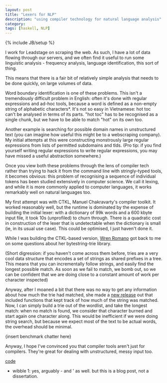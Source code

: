 ```yaml
---
layout: post
title: "Lexers for NLP"
description: "using compiler technology for natural language analysis"
category:
tags: [haskell, NLP]
---
```

{% include JB/setup %}

I work for Leadstage on scraping the web. As such, I have a lot of
data flowing through our servers, and we often find it useful to run
some linguistic analysis - frequency analysis, language
identification, this sort of thing.

This means that there is a fair bit of relatively simple analysis that
needs to be done quickly, on large volumes of data.

Word boundary identification is one of these problems. This isn't a
tremendously difficult problem in English: often it's done with
regular expressions and ad-hoc tools, because a word is defined as a
non-empty string of alphabetic characters*. It's not so easy in
Vietnamese: hot toc can't be analysed in terms of its parts. "hot toc"
has to be recognised as a single chunk, but we have to be able to
match "hot" on its own too.

Another example is searching for possible domain names in unstructured
text (you can imagine how useful this might be to a webscraping
company). My initial attempts at this were constructing monstrously
large regular expressions from lists of permitted subdomains and tlds.
(Pro tip: if you find yourself writing regular expressions to write
regular expressions, you may have missed a useful abstraction
somewhere.)

Once you view both these problems through the lens of compiler tech
rather than trying to hack it from the command line with
stringly-typed tools, it becomes obvious: this problem of recognising
a sequence of individual tokens has been studied extensively in
computer science. We call it lexing, and while it is more commonly
applied to computer languages, it works remarkably well on natural
languages too.

My first attempt was with CTKL, Manuel Chakravarty's compiler toolkit.
It worked reasonably well, but the runtime is dominated by the expense
of building the initial lexer: with a dictionary of 99k words and a
600 kbyte input file, it took 10s (unprofiled) to churn through. There
is a quadratic cost in construction of the lexer that is undetectable
when the dictionary is small (ie, in its usual use case). This could
be optimised, I just haven't done it.

While I was building the CTKL-based version,
[Wren Romano](http://winterkoninkje.dreamwidth.org/) got back to me on
some questions about her bytestring-trie library.

(Short digression: if you haven't come across them before, tries are a
very cool data structure that encodes a set of strings as shared
prefixes in a tree. This means that you can incrementally follow
strings, and easily find the longest possible match. As soon as we
fail to match, we bomb out, so we can be confident that we are doing
close to a constant amount of work per character inspected)


Anyway, after I moaned a bit that there was no way to get any
information about how much the trie had matched, she made a
[new release](https://hackage.haskell.org/package/bytestring-trie-0.2.4)
out that included functions that kept track of how much of the string
was matched. Now, I can simply build a trie out of the wordlist, and
take the longest match: when no match is found, we consider that
character burned and start again one character along. This would be
inefficient if we were doing string search, but because we expect most
of the text to be actual words, the overhead should be minimal.

{insert benchmark chatter here}

Anyway, I hope I've convinced you that compiler tools aren't just for
compilers. They're great for dealing with unstructured, messy input too.


[code](http://github.com/mwotton/lexy)

* wibble 1: yes, arguably - and ' as well. but this is a blog post,
  not a dissertation.
